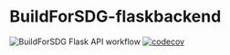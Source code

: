# BuildForSDG-flaskbackend

![BuildForSDG Flask API workflow](https://github.com/barakaVictor/BuildForSDG-flaskbackend/workflows/BuildForSDG%20Flask%20API%20workflow/badge.svg)
[![codecov](https://codecov.io/gh/barakaVictor/BuildForSDG-flaskbackend/branch/master/graph/badge.svg)](https://codecov.io/gh/barakaVictor/BuildForSDG-flaskbackend)
